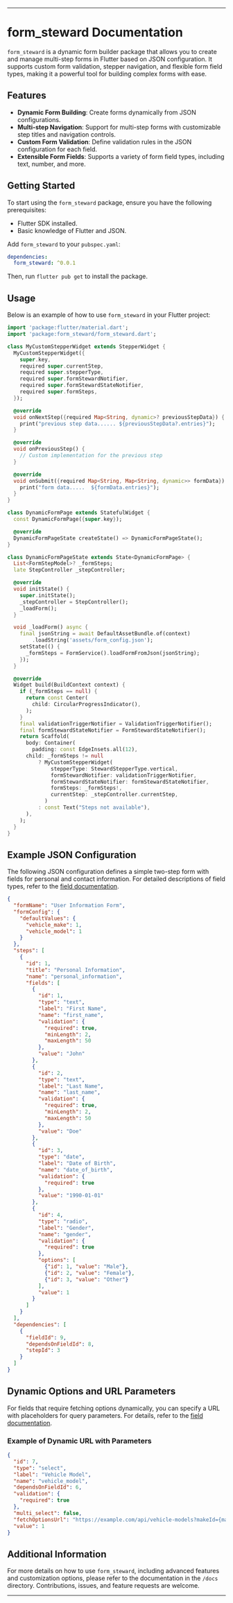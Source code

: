 
---

# form_steward Documentation

`form_steward` is a dynamic form builder package that allows you to create and manage multi-step forms in Flutter based on JSON configuration. It supports custom form validation, stepper navigation, and flexible form field types, making it a powerful tool for building complex forms with ease.

## Features

- **Dynamic Form Building**: Create forms dynamically from JSON configurations.
- **Multi-step Navigation**: Support for multi-step forms with customizable step titles and navigation controls.
- **Custom Form Validation**: Define validation rules in the JSON configuration for each field.
- **Extensible Form Fields**: Supports a variety of form field types, including text, number, and more.

## Getting Started

To start using the `form_steward` package, ensure you have the following prerequisites:

- Flutter SDK installed.
- Basic knowledge of Flutter and JSON.

Add `form_steward` to your `pubspec.yaml`:

```yaml
dependencies:
  form_steward: ^0.0.1
```

Then, run `flutter pub get` to install the package.

## Usage

Below is an example of how to use `form_steward` in your Flutter project:

```dart
import 'package:flutter/material.dart';
import 'package:form_steward/form_steward.dart';

class MyCustomStepperWidget extends StepperWidget {
  MyCustomStepperWidget({
    super.key,
    required super.currentStep,
    required super.stepperType,
    required super.formStewardNotifier,
    required super.formStewardStateNotifier, 
    required super.formSteps,
  });

  @override
  void onNextStep({required Map<String, dynamic>? previousStepData}) {
    print("previous step data...... ${previousStepData?.entries}");
  }

  @override
  void onPreviousStep() {
    // Custom implementation for the previous step
  }

  @override
  void onSubmit({required Map<String, Map<String, dynamic>> formData}) {
    print("form data.....  ${formData.entries}");
  }
}

class DynamicFormPage extends StatefulWidget {
  const DynamicFormPage({super.key});

  @override
  DynamicFormPageState createState() => DynamicFormPageState();
}

class DynamicFormPageState extends State<DynamicFormPage> {
  List<FormStepModel>? _formSteps;
  late StepController _stepController;

  @override
  void initState() {
    super.initState();
    _stepController = StepController();
    _loadForm();
  }

  void _loadForm() async {
    final jsonString = await DefaultAssetBundle.of(context)
        .loadString('assets/form_config.json');
    setState(() {
      _formSteps = FormService().loadFormFromJson(jsonString);
    });
  }

  @override
  Widget build(BuildContext context) {
    if (_formSteps == null) {
      return const Center(
        child: CircularProgressIndicator(),
      );
    }
    final validationTriggerNotifier = ValidationTriggerNotifier();
    final formStewardStateNotifier = FormStewardStateNotifier();
    return Scaffold(
      body: Container(
        padding: const EdgeInsets.all(12),
      child: _formSteps != null
          ? MyCustomStepperWidget(
              stepperType: StewardStepperType.vertical,
              formStewardNotifier: validationTriggerNotifier,
              formStewardStateNotifier: formStewardStateNotifier,
              formSteps: _formSteps!,
              currentStep: _stepController.currentStep,
            )
          : const Text("Steps not available"),
      ),
    );
  }
}

```

## Example JSON Configuration

The following JSON configuration defines a simple two-step form with fields for personal and contact information. For detailed descriptions of field types, refer to the [field documentation](guides/fields.md).

```json
{
  "formName": "User Information Form",
  "formConfig": {
    "defaultValues": {
      "vehicle_make": 1,
      "vehicle_model": 1
    }
  },
  "steps": [
    {
      "id": 1,
      "title": "Personal Information",
      "name": "personal_information",
      "fields": [
        {
          "id": 1,
          "type": "text",
          "label": "First Name",
          "name": "first_name",
          "validation": {
            "required": true,
            "minLength": 2,
            "maxLength": 50
          },
          "value": "John" 
        },
        {
          "id": 2,
          "type": "text",
          "label": "Last Name",
          "name": "last_name",
          "validation": {
            "required": true,
            "minLength": 2,
            "maxLength": 50
          },
          "value": "Doe"
        },
        {
          "id": 3,
          "type": "date",
          "label": "Date of Birth",
          "name": "date_of_birth",
          "validation": {
            "required": true
          },
          "value": "1990-01-01"
        },
        {
          "id": 4,
          "type": "radio",
          "label": "Gender",
          "name": "gender",
          "validation": {
            "required": true
          },
          "options": [
            {"id": 1, "value": "Male"},
            {"id": 2, "value": "Female"},
            {"id": 3, "value": "Other"}
          ],
          "value": 1
        }
      ]
    }
  ],
  "dependencies": [
    {
      "fieldId": 9,
      "dependsOnFieldId": 8,
      "stepId": 3
    }
  ]
}

```

## Dynamic Options and URL Parameters

For fields that require fetching options dynamically, you can specify a URL with placeholders for query parameters. For details, refer to the [field documentation](guides/fields.md).

### Example of Dynamic URL with Parameters

```json
{
  "id": 7,
  "type": "select",
  "label": "Vehicle Model",
  "name": "vehicle_model",
  "dependsOnFieldId": 6,
  "validation": {
    "required": true
  },
  "multi_select": false,
  "fetchOptionsUrl": "https://example.com/api/vehicle-models?makeId={makeId}",
  "value": 1
}
```

## Additional Information

For more details on how to use `form_steward`, including advanced features and customization options, please refer to the documentation in the `/docs` directory. Contributions, issues, and feature requests are welcome.

---